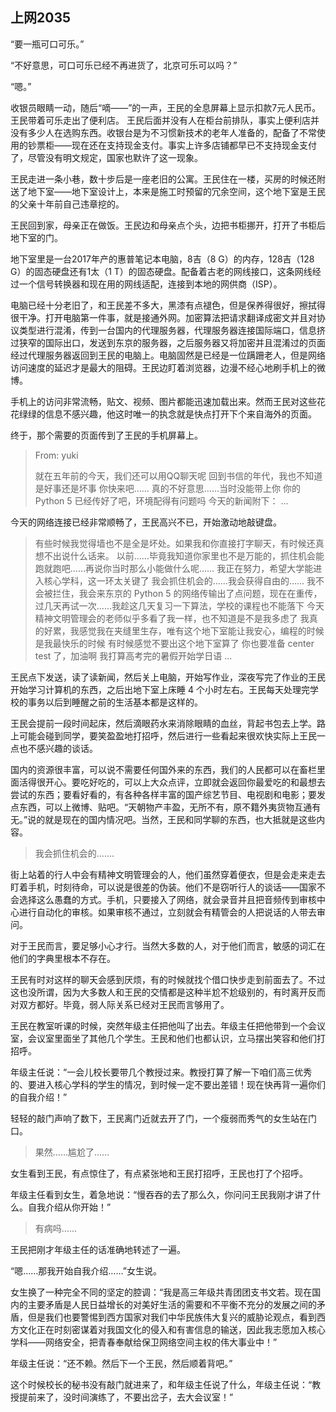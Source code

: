 上网2035
---
“要一瓶可口可乐。”

“不好意思，可口可乐已经不再进货了，北京可乐可以吗？”

“嗯。”

收银员眼睛一动，随后“嘀——”的一声，王民的全息屏幕上显示扣款7元人民币。王民带着可乐走出了便利店。
王民后面并没有人在柜台前排队，事实上便利店并没有多少人在选购东西。收银台是为不习惯新技术的老年人准备的，配备了不常使用的钞票柜——现在还在支持现金支付。事实上许多店铺都早已不支持现金支付了，尽管没有明文规定，国家也默许了这一现象。

王民走进一条小巷，数十步后是一座老旧的公寓。王民住在一楼，买房的时候还附送了地下室——地下室设计上，本来是施工时预留的冗余空间，这个地下室是王民的父亲十年前自己违章挖的。

王民回到家，母亲正在做饭。王民边和母亲点个头，边把书柜挪开，打开了书柜后地下室的门。

地下室里是一台2017年产的惠普笔记本电脑，8吉（8 G）的内存，128吉（128 G）的固态硬盘还有1太（1 T）的固态硬盘。配备着古老的网线接口，这条网线经过一个信号转换器和现在用的网线适配，连接到本地的网供商（ISP）。

电脑已经十分老旧了，和王民差不多大，黑漆有点褪色，但是保养得很好，擦拭得很干净。打开电脑第一件事，就是接通外网。加密算法把请求翻译成密文并且对协议类型进行混淆，传到一台国内的代理服务器，代理服务器连接国际端口，信息挤过狭窄的国际出口，发送到东京的服务器，之后服务器又将加密并且混淆过的页面经过代理服务器返回到王民的电脑上。电脑固然是已经是一位蹒跚老人，但是网络访问速度的延迟才是最大的阻碍。王民边盯着浏览器，边漫不经心地刷手机上的微博。

手机上的访问非常流畅，贴文、视频、图片都能迅速加载出来。然而王民对这些花花绿绿的信息不感兴趣，他这时唯一的执念就是快点打开下个来自海外的页面。

终于，那个需要的页面传到了王民的手机屏幕上。

>From: yuki
>
>就在五年前的今天，我们还可以用QQ聊天呢
>回到书信的年代，我也不知道是好事还是坏事
>你快来吧……
>真的不好意思……当时没能带上你
>你的 Python 5 已经传好了吧，环境配得有问题吗
>今天的新闻附下：
>...

今天的网络连接已经非常顺畅了，王民高兴不已，开始激动地敲键盘。

>有些时候我觉得墙也不是全是坏处。如果我和你直接打字聊天，有时候还真想不出说什么话来。
>以前……毕竟我知道你家里也不是万能的，抓住机会能跑就跑吧……再说你当时那么小能做什么呢……
>我正在努力，希望大学能进入核心学科，这一环太关键了
>我会抓住机会的……我会获得自由的……
>我不会被拦住，我会来东京的
>Python 5 的网络传输出了点问题，现在在重传，过几天再试一次……我趁这几天复习一下算法，学校的课程也不能落下
>今天精神文明管理会的老师似乎多看了我一样，也不知道是不是我多虑了
>我真的好累，我感觉我在夹缝里生存，唯有这个地下室能让我安心，编程的时候是我最快乐的时候
>有时候感觉不要出这个地下室算了
>你也要准备 center test 了，加油啊
>我打算高考完的暑假开始学日语
>...

王民点下发送，读了读新闻，然后关上电脑，开始写作业，深夜写完了作业的王民开始学习计算机的东西，之后出地下室上床睡 4 个小时左右。王民每天处理完学校的事务以后到睡醒之前的生活基本都是这样的。

王民会提前一段时间起床，然后滴眼药水来消除眼睛的血丝，背起书包去上学。路上可能会碰到同学，要笑盈盈地打招呼，然后进行一些看起来很欢快实际上王民一点也不感兴趣的谈话。

国内的资源很丰富，可以说不需要任何国外来的东西，我们的人民都可以在畜栏里面活得很开心。要吃好吃的，可以上大众点评，立即就会返回你最爱吃的和最想去尝试的东西；要看好看的，有各种各样丰富的国产综艺节目、电视剧和电影；要发点东西，可以上微博、贴吧。“天朝物产丰盈，无所不有，原不籍外夷货物互通有无。”说的就是现在的国内情况吧。当然，王民和同学聊的东西，也大抵就是这些内容。

> 我会抓住机会的.......

街上站着的行人中会有精神文明管理会的人，他们虽然穿着便衣，但是会走来走去盯着手机，时刻待命，可以说是很差的伪装。他们不是窃听行人的谈话——国家不会选择这么愚蠢的方式。手机，只要接入了网络，就会录音并且把音频传到审核中心进行自动化的审核。如果审核不通过，立刻就会有精管会的人把说话的人带去审问。

对于王民而言，要足够小心才行。当然大多数的人，对于他们而言，敏感的词汇在他们的字典里根本不存在。

王民有时对这样的聊天会感到厌烦，有的时候就找个借口快步走到前面去了。不过这也没所谓，因为大多数人和王民的交情都是这种半尬不尬级别的，有时离开反而对双方都好。毕竟，弱人际关系已经对王民而言够用了。

王民在教室听课的时候，突然年级主任把他叫了出去。年级主任把他带到一个会议室，会议室里面坐了其他几个学生。王民和他们也都认识，立马摆出笑容和他们打招呼。

年级主任说：“一会儿校长要带几个教授过来。教授打算了解一下咱们高三优秀的、要进入核心学科的学生的情况，到时候一定不要出差错！现在快再背一遍你们的自我介绍！”

轻轻的敲门声响了数下，王民离门近就去开了门，一个瘦弱而秀气的女生站在门口。

> 果然……尴尬了……

女生看到王民，有点惊住了，有点紧张地和王民打招呼，王民也打了个招呼。

年级主任看到女生，着急地说：“慢吞吞的去了那么久，你问问王民我刚才讲了什么。自我介绍从你开始！”

> 有病吗……

王民把刚才年级主任的话准确地转述了一遍。

“嗯……那我开始自我介绍……”女生说。

女生换了一种完全不同的坚定的腔调：“我是高三年级共青团团支书文若。现在国内的主要矛盾是人民日益增长的对美好生活的需要和不平衡不充分的发展之间的矛盾，但是我们也要警惕到西方国家对我们中华民族伟大复兴的威胁论观点，看到西方文化正在时刻密谋着对我国文化的侵入和有害信息的输送，因此我志愿加入核心学科——网络安全，把青春奉献给保卫网络空间主权的伟大事业中！”

年级主任说：“还不赖。然后下一个王民，然后顺着背吧。”

这个时候校长的秘书没有敲门就进来了，和年级主任说了什么，年级主任说：“教授提前来了，没时间演练了，不要出岔子，去大会议室！”

